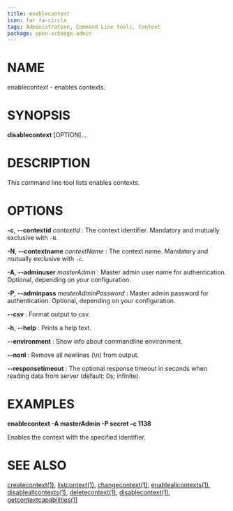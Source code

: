 ```yaml
---
title: enablecontext
icon: far fa-circle
tags: Administration, Command Line tools, Context
package: open-xchange-admin
---
```


# NAME

enablecontext - enables contexts.

# SYNOPSIS

**disablecontext** [OPTION]...

# DESCRIPTION

This command line tool lists enables contexts.

# OPTIONS

**-c**, **--contextid** *contextId*
: The context identifier. Mandatory and mutually exclusive with `-N`.

**-N**, **--contextname** *contextName*
: The context name. Mandatory and mutually exclusive with `-c`.

**-A**, **--adminuser** *masterAdmin*
: Master admin user name for authentication. Optional, depending on your configuration.

**-P**, **--adminpass** *masterAdminPassword*
: Master admin password for authentication. Optional, depending on your configuration.

**--csv**
: Format output to csv.

**-h**, **--help**
: Prints a help text.

**--environment**
: Show info about commandline environment.

**--nonl**
: Remove all newlines (\\n) from output.

**--responsetimeout**
: The optional response timeout in seconds when reading data from server (default: 0s; infinite).

# EXAMPLES

**enablecontext -A masterAdmin -P secret -c 1138**

Enables the context with the specified identifier.

# SEE ALSO

[createcontext(1)](createcontext), [listcontext(1)](listcontext), [changecontext(1)](changecontext), [enableallcontexts(1)](enableallcontexts), [disableallcontexts(1)](disableallcontexts), [deletecontext(1)](deletecontext), [disablecontext(1)](disablecontext), [getcontextcapabilities(1)](getcontextcapabilities)